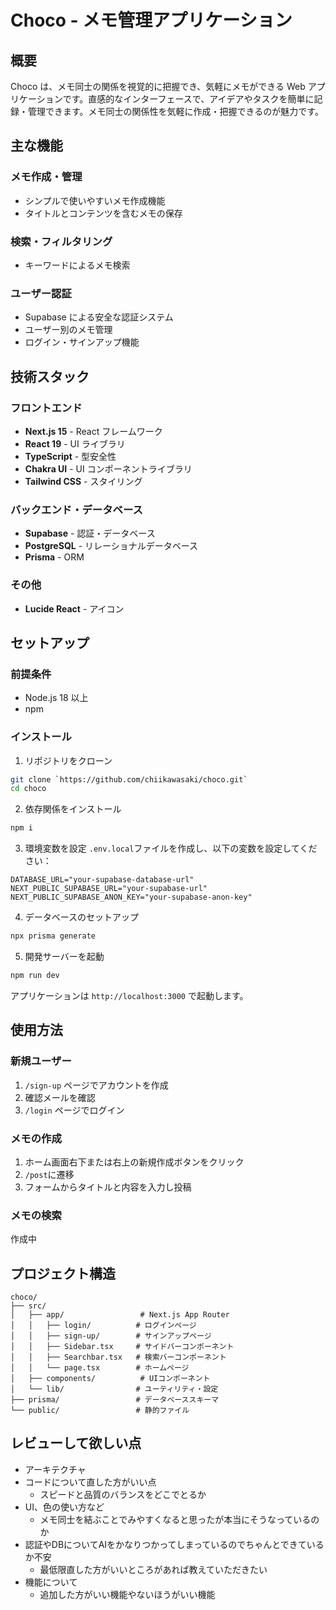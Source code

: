 # Choco - メモ管理アプリケーション

## 概要

Choco は、メモ同士の関係を視覚的に把握でき、気軽にメモができる Web アプリケーションです。直感的なインターフェースで、アイデアやタスクを簡単に記録・管理できます。メモ同士の関係性を気軽に作成・把握できるのが魅力です。

## 主な機能

### メモ作成・管理

- シンプルで使いやすいメモ作成機能
- タイトルとコンテンツを含むメモの保存

### 検索・フィルタリング

- キーワードによるメモ検索

### ユーザー認証

- Supabase による安全な認証システム
- ユーザー別のメモ管理
- ログイン・サインアップ機能

## 技術スタック

### フロントエンド

- **Next.js 15** - React フレームワーク
- **React 19** - UI ライブラリ
- **TypeScript** - 型安全性
- **Chakra UI** - UI コンポーネントライブラリ
- **Tailwind CSS** - スタイリング

### バックエンド・データベース

- **Supabase** - 認証・データベース
- **PostgreSQL** - リレーショナルデータベース
- **Prisma** - ORM

### その他

- **Lucide React** - アイコン

## セットアップ

### 前提条件

- Node.js 18 以上
- npm

### インストール

1. リポジトリをクローン

```bash
git clone `https://github.com/chiikawasaki/choco.git`
cd choco
```

2. 依存関係をインストール

```bash
npm i
```

3. 環境変数を設定
   `.env.local`ファイルを作成し、以下の変数を設定してください：

```env
DATABASE_URL="your-supabase-database-url"
NEXT_PUBLIC_SUPABASE_URL="your-supabase-url"
NEXT_PUBLIC_SUPABASE_ANON_KEY="your-supabase-anon-key"
```

4. データベースのセットアップ

```bash
npx prisma generate
```

5. 開発サーバーを起動

```bash
npm run dev
```

アプリケーションは `http://localhost:3000` で起動します。

## 使用方法

### 新規ユーザー

1. `/sign-up` ページでアカウントを作成
2. 確認メールを確認
3. `/login` ページでログイン

### メモの作成

1. ホーム画面右下または右上の新規作成ボタンをクリック
2. `/post`に遷移
3. フォームからタイトルと内容を入力し投稿

### メモの検索

作成中

## プロジェクト構造

```
choco/
├── src/
│   ├── app/                 # Next.js App Router
│   │   ├── login/          # ログインページ
│   │   ├── sign-up/        # サインアップページ
│   │   ├── Sidebar.tsx     # サイドバーコンポーネント
│   │   ├── Searchbar.tsx   # 検索バーコンポーネント
│   │   └── page.tsx        # ホームページ
│   ├── components/          # UIコンポーネント
│   └── lib/                # ユーティリティ・設定
├── prisma/                 # データベーススキーマ
└── public/                 # 静的ファイル
```
## レビューして欲しい点

- アーキテクチャ
- コードについて直した方がいい点
   - スピードと品質のバランスをどこでとるか
- UI、色の使い方など
   - メモ同士を結ぶことでみやすくなると思ったが本当にそうなっているのか
- 認証やDBについてAIをかなりつかってしまっているのでちゃんとできているか不安
   - 最低限直した方がいいところがあれば教えていただきたい
- 機能について
   - 追加した方がいい機能やないほうがいい機能
